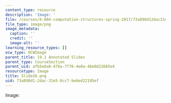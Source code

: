 ```yaml
---
content_type: resource
description: 'Image: '
file: /courses/6-004-computation-structures-spring-2017/73a898d12dac31e50cc7be6ed22195ef_Slide26.png
file_type: image/png
image_metadata:
  caption: ''
  credit: ''
  image-alt: ''
learning_resource_types: []
ocw_type: OCWImage
parent_title: 19.1 Annotated Slides
parent_type: CourseSection
parent_uid: afb5e6a8-476a-7f76-4e0a-4be0d22685e4
resourcetype: Image
title: Slide26.png
uid: 73a898d1-2dac-31e5-0cc7-be6ed22195ef
---
```

Image: 

